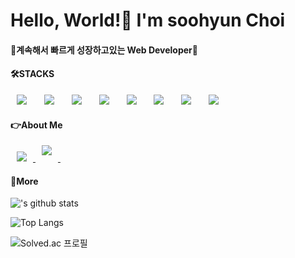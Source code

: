 <h1> Hello, World!👋 I'm soohyun Choi</h1>

<h4>🌟계속해서 빠르게 성장하고있는 Web Developer🌟</h4>

<h4>🛠STACKS</h4>
<div>
<img src="https://img.shields.io/badge/Java-007396?style=flat-square&logo=Java&logoColor=white" style="height : auto; margin-left : 10px; margin-right : 10px;"/></a>&nbsp;
<img src="https://img.shields.io/badge/JavaScript-F7DF1E?style=flat-square&logo=JavaScript&logoColor=white" style="height : auto; margin-left : 10px; margin-right : 10px;"/></a>&nbsp;
<img src="https://img.shields.io/badge/JQuery-1524DB?style=flat-square&logo=JavaScript&logoColor=white" style="height : auto; margin-left : 10px; margin-right : 10px;"/></a>&nbsp;
<img src="https://img.shields.io/badge/HTML5-E34F26?style=flat-square&logo=HTML5&logoColor=white" style="height : auto; margin-left : 10px; margin-right : 10px;"/></a>&nbsp;
<img src="https://img.shields.io/badge/CSS3-1572B6?style=flat-square&logo=CSS3&logoColor=white" style="height : auto; margin-left : 10px; margin-right : 10px;"/></a>&nbsp;
<img src="https://img.shields.io/badge/SpringFramework-6DB33F?style=flat-square&logo=Spring&logoColor=white" style="height : auto; margin-left : 10px; margin-right : 10px;"/></a>&nbsp;
<img src="https://img.shields.io/badge/Eclipse IDE-2C2255?style=flat-square&logo=Eclipse IDE&logoColor=white" style="height : auto; margin-left : 10px; margin-right : 10px;"/></a>&nbsp;
<img src="https://img.shields.io/badge/AWS-EE9414?style=flat-square&logo=Amazon AWS&logoColor=white" style="height : auto; margin-left : 10px; margin-right : 10px;"/></a>&nbsp;
</div>
<h4>👉About Me</h4>
<a href="https://mail.google.com/">
    <img 
        src="http://img.shields.io/badge/Gmail-d14836?style=flat&logo=Gmail&logoColor=white&link=mailto:tngus8474@gmail.com"
        style="height : auto; margin-left : 10px; margin-right : 10px;"/>
</a>
<a href="https://www.instagram.com/ssoo_yaaa/">
    <img 
        src="http://img.shields.io/badge/-instagram-white?    style=flat&logo=Instagram&link=https://www.instagram.com/ssoo_yaaa/"
        style="height : auto; margin-left : 10px; margin-right : 10px; margin-bottom:10px;"/>
</a>&nbsp;


<h4>🌱More</h4>

!['s github stats](https://github-readme-stats.vercel.app/api?username=ssooyaaa&show_icons=true&theme=tokyonight)

![Top Langs](https://github-readme-stats.vercel.app/api/top-langs/?username=ssooyaaa&layout=compact&theme=codeSTACKr&langs_count=8)

![Solved.ac 프로필](http://mazassumnida.wtf/api/v2/generate_badge?boj=tngus8474)

<!--
**ssooyaaa/ssooyaaa** is a ✨ _special_ ✨ repository because its `README.md` (this file) appears on your GitHub profile.

Here are some ideas to get you started:

- 🔭 I’m currently working on ...
- 🌱 I’m currently learning ...
- 👯 I’m looking to collaborate on ...
- 🤔 I’m looking for help with ...
- 💬 Ask me about ...
- 📫 How to reach me: ...
- 😄 Pronouns: ...
- ⚡ Fun fact: ...
-->
